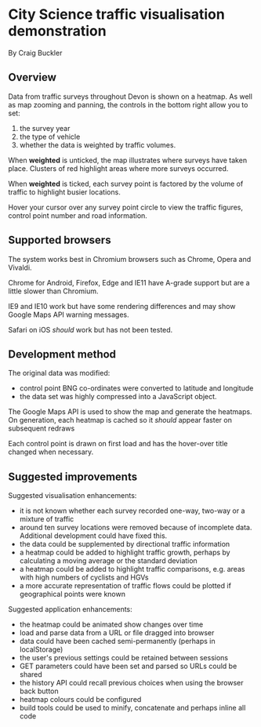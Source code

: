 # City Science traffic visualisation demonstration

By Craig Buckler

## Overview
Data from traffic surveys throughout Devon is shown on a heatmap. As well as map zooming and panning, the controls in the bottom right allow you to set:

1. the survey year
2. the type of vehicle
3. whether the data is weighted by traffic volumes.

When **weighted** is unticked, the map illustrates where surveys have taken place. Clusters of red highlight areas where more surveys occurred.

When **weighted** is ticked, each survey point is factored by the volume of traffic to highlight busier locations.

Hover your cursor over any survey point circle to view the traffic figures, control point number and road information.


## Supported browsers
The system works best in Chromium browsers such as Chrome, Opera and Vivaldi.

Chrome for Android, Firefox, Edge and IE11 have A-grade support but are a little slower than Chromium.

IE9 and IE10 work but have some rendering differences and may show Google Maps API warning messages.

Safari on iOS *should* work but has not been tested.


## Development method
The original data was modified:

* control point BNG co-ordinates were converted to latitude and longitude
* the data set was highly compressed into a JavaScript object.

The Google Maps API is used to show the map and generate the heatmaps. On generation, each heatmap is cached so it *should* appear faster on subsequent redraws

Each control point is drawn on first load and has the hover-over title changed when necessary.


## Suggested improvements
Suggested visualisation enhancements:

* it is not known whether each survey recorded one-way, two-way or a mixture of traffic
* around ten survey locations were removed because of incomplete data. Additional development could have fixed this.
* the data could be supplemented by directional traffic information
* a heatmap could be added to highlight traffic growth, perhaps by calculating a moving average or the standard deviation
* a heatmap could be added to highlight traffic comparisons, e.g. areas with high numbers of cyclists and HGVs
* a more accurate representation of traffic flows could be plotted if geographical points were known


Suggested application enhancements:

* the heatmap could be animated show changes over time
* load and parse data from a URL or file dragged into browser
* data could have been cached semi-permanently (perhaps in localStorage)
* the user's previous settings could be retained between sessions
* GET parameters could have been set and parsed so URLs could be shared
* the history API could recall previous choices when using the browser back button
* heatmap colours could be configured
* build tools could be used to minify, concatenate and perhaps inline all code
